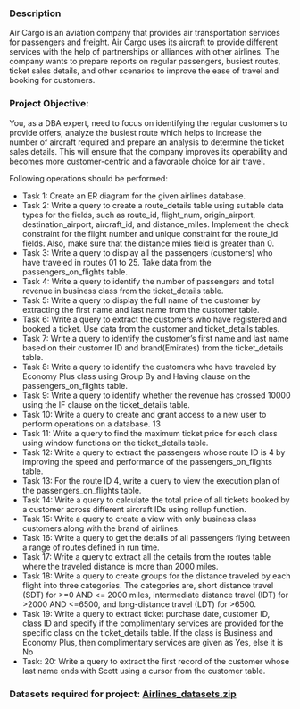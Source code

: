 ### Description
<p> Air Cargo is an aviation company that provides air transportation services for passengers and freight. Air Cargo uses its aircraft to provide different services with the help of partnerships or alliances with other airlines. The company wants to prepare reports on regular passengers, busiest routes, ticket sales details, and other scenarios to improve the ease of travel and booking for customers.
 
### Project Objective:
<p> You, as a DBA expert, need to focus on identifying the regular customers to provide offers, analyze the busiest route which helps to increase the number of aircraft required and prepare an analysis to determine the ticket sales details. This will ensure that the company improves its operability and becomes more customer-centric and a favorable choice for air travel. 
<p> Following operations should be performed: <p>

- Task 1: Create an ER diagram for the given airlines database.
- Task 2: Write a query to create a route_details table using suitable data types for the fields, such as route_id, flight_num, origin_airport, destination_airport, aircraft_id, and distance_miles. Implement the check constraint for the flight number and unique constraint for the route_id fields. Also, make sure that the distance miles field is greater than 0.
- Task 3:  Write a query to display all the passengers (customers) who have traveled in routes 01 to 25. Take data  from the passengers_on_flights table.
- Task 4: Write a query to identify the number of passengers and total revenue in business class from the ticket_details table.
- Task 5: Write a query to display the full name of the customer by extracting the first name and last name from the customer table.
- Task 6: Write a query to extract the customers who have registered and booked a ticket. Use data from the customer and ticket_details tables.
- Task 7: Write a query to identify the customer’s first name and last name based on their customer ID and brand(Emirates) from the ticket_details table.
- Task 8: Write a query to identify the customers who have traveled by Economy Plus class using Group By and Having clause on the passengers_on_flights table.
- Task 9: Write a query to identify whether the revenue has crossed 10000 using the IF clause on the ticket_details table.
- Task 10: Write a query to create and grant access to a new user to perform operations on a database.	13
- Task 11: Write a query to find the maximum ticket price for each class using window functions on the ticket_details table.
- Task 12: Write a query to extract the passengers whose route ID is 4 by improving the speed and performance of the passengers_on_flights table.
- Task 13:  For the route ID 4, write a query to view the execution plan of the passengers_on_flights table.
- Task 14: Write a query to calculate the total price of all tickets booked by a customer across different aircraft IDs using rollup function.
- Task 15: Write a query to create a view with only business class customers along with the brand of airlines.
- Task 16: Write a query to get the details of all passengers flying between a range of routes defined in run time.
- Task 17: Write a query to extract all the details from the routes table where the traveled distance is more than 2000 miles.
- Task 18: Write a query to create groups for the distance traveled by each flight into three categories. The categories are, short distance travel (SDT) for >=0 AND <= 2000 miles, intermediate distance travel (IDT) for >2000 AND <=6500, and long-distance travel (LDT) for >6500.
- Task 19: Write a query to extract ticket purchase date, customer ID, class ID and specify if the complimentary services are provided for the specific class on the ticket_details table. If the class is Business and Economy Plus, then complimentary services are given as Yes, else it is No
- Task: 20: Write a query to extract the first record of the customer whose last name ends with Scott using a cursor from the customer table.

### Datasets required for project: [Airlines_datasets.zip](https://github.com/Anushreebh/Air-Cargo-Analysis/files/11375449/Airlines_datasets.zip)
